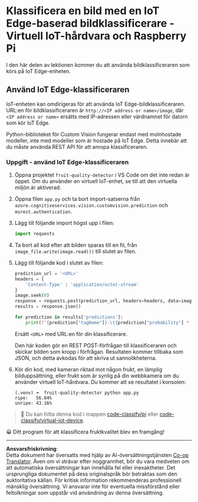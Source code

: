 <!--
CO_OP_TRANSLATOR_METADATA:
{
  "original_hash": "50151d9f9dce2801348a93880ef16d86",
  "translation_date": "2025-08-27T20:38:59+00:00",
  "source_file": "4-manufacturing/lessons/3-run-fruit-detector-edge/single-board-computer.md",
  "language_code": "sv"
}
-->
# Klassificera en bild med en IoT Edge-baserad bildklassificerare - Virtuell IoT-hårdvara och Raspberry Pi

I den här delen av lektionen kommer du att använda bildklassificeraren som körs på IoT Edge-enheten.

## Använd IoT Edge-klassificeraren

IoT-enheten kan omdirigeras för att använda IoT Edge-bildklassificeraren. URL:en för bildklassificeraren är `http://<IP address or name>/image`, där `<IP address or name>` ersätts med IP-adressen eller värdnamnet för datorn som kör IoT Edge.

Python-biblioteket för Custom Vision fungerar endast med molnhostade modeller, inte med modeller som är hostade på IoT Edge. Detta innebär att du måste använda REST API för att anropa klassificeraren.

### Uppgift - använd IoT Edge-klassificeraren

1. Öppna projektet `fruit-quality-detector` i VS Code om det inte redan är öppet. Om du använder en virtuell IoT-enhet, se till att den virtuella miljön är aktiverad.

1. Öppna filen `app.py` och ta bort import-satserna från `azure.cognitiveservices.vision.customvision.prediction` och `msrest.authentication`.

1. Lägg till följande import högst upp i filen:

    ```python
    import requests
    ```

1. Ta bort all kod efter att bilden sparas till en fil, från `image_file.write(image.read())` till slutet av filen.

1. Lägg till följande kod i slutet av filen:

    ```python
    prediction_url = '<URL>'
    headers = {
        'Content-Type' : 'application/octet-stream'
    }
    image.seek(0)
    response = requests.post(prediction_url, headers=headers, data=image)
    results = response.json()
    
    for prediction in results['predictions']:
        print(f'{prediction["tagName"]}:\t{prediction["probability"] * 100:.2f}%')
    ```

    Ersätt `<URL>` med URL:en för din klassificerare.

    Den här koden gör en REST POST-förfrågan till klassificeraren och skickar bilden som kropp i förfrågan. Resultaten kommer tillbaka som JSON, och detta avkodas för att skriva ut sannolikheterna.

1. Kör din kod, med kameran riktad mot någon frukt, en lämplig bilduppsättning, eller frukt som är synlig på din webbkamera om du använder virtuell IoT-hårdvara. Du kommer att se resultatet i konsolen:

    ```output
    (.venv) ➜  fruit-quality-detector python app.py
    ripe:   56.84%
    unripe: 43.16%
    ```

> 💁 Du kan hitta denna kod i mappen [code-classify/pi](../../../../../4-manufacturing/lessons/3-run-fruit-detector-edge/code-classify/pi) eller [code-classify/virtual-iot-device](../../../../../4-manufacturing/lessons/3-run-fruit-detector-edge/code-classify/virtual-iot-device).

😀 Ditt program för att klassificera fruktkvalitet blev en framgång!

---

**Ansvarsfriskrivning**:  
Detta dokument har översatts med hjälp av AI-översättningstjänsten [Co-op Translator](https://github.com/Azure/co-op-translator). Även om vi strävar efter noggrannhet, bör du vara medveten om att automatiska översättningar kan innehålla fel eller inexaktheter. Det ursprungliga dokumentet på dess originalspråk bör betraktas som den auktoritativa källan. För kritisk information rekommenderas professionell mänsklig översättning. Vi ansvarar inte för eventuella missförstånd eller feltolkningar som uppstår vid användning av denna översättning.